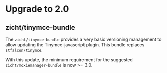 # Upgrade to 2.0

## zicht/tinymce-bundle
The `zicht/tinymce-bundle` provides a very basic versioning management to allow updating the Tinymce-javascript plugin. This bundle replaces `stfalcon/tinymce`. 

With this update, the minimum requirement for the suggested `zicht/moxiemanager-bundle` is now >= 3.0.

 